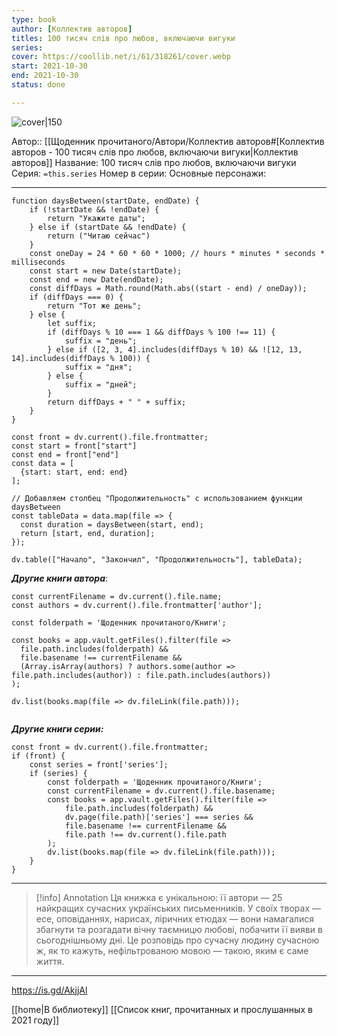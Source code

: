 ```yaml
---
type: book
author: [Коллектив авторов]
titles: 100 тисяч слів про любов, включаючи вигуки
series:
cover: https://coollib.net/i/61/318261/cover.webp
start: 2021-10-30
end: 2021-10-30
status: done

---
```

![cover|150](https://coollib.net/i/61/318261/cover.webp)

Автор:: [[Щоденник прочитаного/Автори/Коллектив авторов#[Коллектив авторов - 100 тисяч слів про любов, включаючи вигуки|Коллектив авторов]]
Название: 100 тисяч слів про любов, включаючи вигуки
Серия:  `=this.series`
Номер в серии:
Основные персонажи:

---
```dataviewjs
function daysBetween(startDate, endDate) {
	if (!startDate && !endDate) { 
		return "Укажите даты"; 
	} else if (startDate && !endDate) {
		return ("Читаю сейчас")
	}
	const oneDay = 24 * 60 * 60 * 1000; // hours * minutes * seconds * milliseconds
	const start = new Date(startDate);
	const end = new Date(endDate);
	const diffDays = Math.round(Math.abs((start - end) / oneDay));
	if (diffDays === 0) {
		return "Тот же день";   
	} else {
		let suffix;     
	    if (diffDays % 10 === 1 && diffDays % 100 !== 11) {
		    suffix = "день";     
	    } else if ([2, 3, 4].includes(diffDays % 10) && ![12, 13, 14].includes(diffDays % 100)) {
			suffix = "дня";     
		} else {       
			suffix = "дней";     
		}          
		return diffDays + " " + suffix;   
	} 
}  

const front = dv.current().file.frontmatter;
const start = front["start"]
const end = front["end"]
const data = [
  {start: start, end: end}
];

// Добавляем столбец "Продолжительность" с использованием функции daysBetween
const tableData = data.map(file => {
  const duration = daysBetween(start, end);
  return [start, end, duration];
});

dv.table(["Начало", "Закончил", "Продолжительность"], tableData);
```

***Другие книги автора***:
```dataviewjs
const currentFilename = dv.current().file.name;
const authors = dv.current().file.frontmatter['author'];

const folderpath = 'Щоденник прочитаного/Книги';

const books = app.vault.getFiles().filter(file =>
  file.path.includes(folderpath) &&
  file.basename !== currentFilename &&
  (Array.isArray(authors) ? authors.some(author => file.path.includes(author)) : file.path.includes(authors))
);

dv.list(books.map(file => dv.fileLink(file.path)));


```
***Другие книги серии:***
```dataviewjs
const front = dv.current().file.frontmatter;
if (front) {
	const series = front['series'];
	if (series) {
		const folderpath = 'Щоденник прочитаного/Книги';
		const currentFilename = dv.current().file.basename;
		const books = app.vault.getFiles().filter(file =>  
			file.path.includes(folderpath) && 
			dv.page(file.path)['series'] === series && 
			file.basename !== currentFilename &&
			file.path !== dv.current().file.path 
		);
		dv.list(books.map(file => dv.fileLink(file.path)));
	}
}

```

---
>[!info] Annotation
>Ця книжка є унікальною: її автори — 25 найкращих сучасних українських письменників. У своїх творах — есе, оповіданнях, нарисах, ліричних етюдах — вони намагалися збагнути та розгадати вічну таємницю любові, побачити її вияви в сьогоднішньому дні. Це розповідь про сучасну людину сучасною ж, як то кажуть, нефільтрованою мовою — такою, яким є саме життя.
___

https://is.gd/AkjjAl

[[home|В библиотеку]] [[Список книг, прочитанных и прослушанных в 2021 году]]